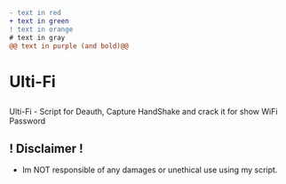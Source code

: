 ```diff
- text in red
+ text in green
! text in orange
# text in gray
@@ text in purple (and bold)@@
```

# <p text-align="center">Ulti-Fi</p>

Ulti-Fi - Script for Deauth, Capture HandShake and crack it for show WiFi Password

## ! Disclaimer !
- Im NOT responsible of any damages or unethical use using my script.
